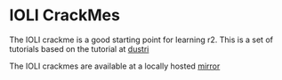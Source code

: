 IOLI CrackMes
=============

The IOLI crackme is a good starting point for learning r2. This is a set of tutorials based on the tutorial at [dustri](http://dustri.org/b/defeating-ioli-with-radare2.html)

The IOLI crackmes are available at a locally hosted [mirror](IOLI-crackme.tar.gz)
